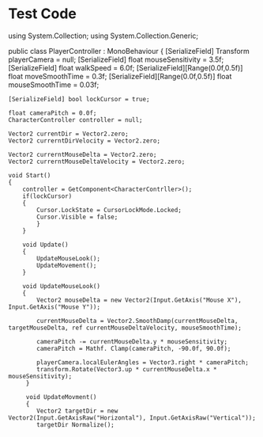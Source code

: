 # Test Code
using System.Collection;
using System.Collection.Generic;

public class PlayerController : MonoBehaviour
{
    [SerializeField] Transform playerCamera = null;
    [SerializeField] float mouseSensitivity = 3.5f;
    [SerializeField] float walkSpeed = 6.0f;
    [SerializeField][Range(0.0f,0.5f)] float moveSmoothTime = 0.3f;
    [SerializeField][Range(0.0f,0.5f)] float mouseSmoothTime = 0.03f;
    
    [SerializeField] bool lockCursor = true;
    
    float cameraPitch = 0.0f;
    CharacterController controller = null;
    
    Vector2 currentDir = Vector2.zero;
    Vector2 currerntDirVelocity = Vector2.zero;
    
    Vector2 currerntMouseDelta = Vector2.zero;
    Vector2 currerntMouseDeltaVelocity = Vector2.zero;
    
    void Start()
    {
        controller = GetComponent<CharacterContrller>();
        if(lockCursor)
        {
            Cursor.LockState = CursorLockMode.Locked;
            Cursor.Visible = false;
            }
        }
        
        void Update()
        {
            UpdateMouseLook();
            UpdateMovement();
        }
        
        void UpdateMouseLook()
        {
            Vector2 mouseDelta = new Vector2(Input.GetAxis("Mouse X"), Input.GetAxis("Mouse Y"));
            
            currentMouseDelta = Vector2.SmoothDamp(currentMouseDelta, targetMouseDelta, ref currentMouseDeltaVelocity, mouseSmoothTime);
            
            cameraPitch -= currentMouseDelta.y * mouseSensitivity;
            cameraPitch = Mathf. Clamp(cameraPitch, -90.0f, 90.0f);
            
            playerCamera.localEulerAngles = Vector3.right * cameraPitch;
            transform.Rotate(Vector3.up * currentMouseDelta.x * mouseSensitivity);
         }
         
         void UpdateMovment()
         {
            Vector2 targetDir = new Vector2(Input.GetAxisRaw("Horizontal"), Input.GetAxisRaw("Vertical"));
            targetDir Normalize();
    
    
